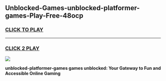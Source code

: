 
## Unblocked-Games-unblocked-platformer-games-Play-Free-48ocp
<h3>
<a href="https://premium76.site?title=unblocked-platformer-games&ref=22A">CLICK TO PLAY</a></h3>
<hr>

<h3>
<a href="https://premium76.site?title=unblocked-platformer-games&ref=22A">CLICK 2 PLAY</a>
  
</h3>

<a href="https://premium76.site?title=unblocked-platformer-games&ref=22A"><img src="https://clearcache.store/games.png"></a>


**unblocked-platformer-games games unblocked: Your Gateway to Fun and Accessible Online Gaming**
